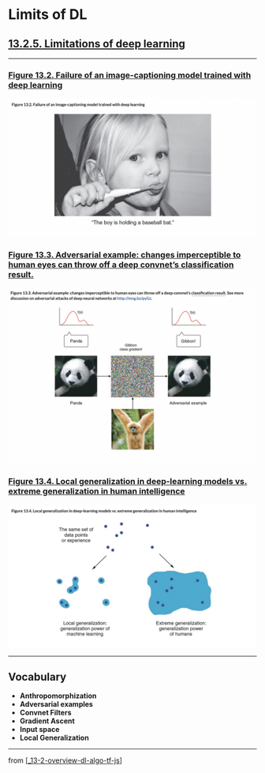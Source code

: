 # Limits of DL

## [**13.2.5.** Limitations of deep learning](https://livebook.manning.com/book/deep-learning-with-javascript/chapter-13/127)

---

### [**Figure 13.2.** Failure of an image-captioning model trained with deep learning](https://livebook.manning.com/book/deep-learning-with-javascript/chapter-13/ch13fig02)

<img src="../../../assets/figures/Figure_13-2.png">

### [**Figure 13.3.** Adversarial example: changes imperceptible to human eyes can throw off a deep convnet’s classification result.](https://livebook.manning.com/book/deep-learning-with-javascript/chapter-13/ch13fig03)

<img src="../../../assets/figures/Figure_13-3.png">

### [**Figure 13.4.** Local generalization in deep-learning models vs. extreme generalization in human intelligence](https://livebook.manning.com/book/deep-learning-with-javascript/chapter-13/ch13fig04)

<img src="../../../assets/figures/Figure_13-4.png">

---

## **Vocabulary**

- **Anthropomorphization**
- **Adversarial examples**
- **Convnet Filters**
- **Gradient Ascent**
- **Input space**
- **Local Generalization**

<link rel="stylesheet" type="text/css" media="all" href="../../../assets/css/custom.css" />

---

from [[_13-2-overview-dl-algo-tf-js]]

[//begin]: # "Autogenerated link references for markdown compatibility"
[_13-2-overview-dl-algo-tf-js]: _13-2-overview-dl-algo-tf-js.md "🎓 DL Algo TF.js"
[//end]: # "Autogenerated link references"
